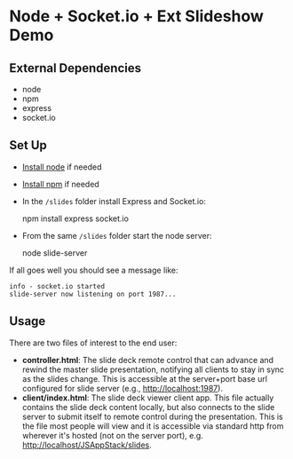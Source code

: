 # Node + Socket.io + Ext Slideshow Demo

## External Dependencies

- node
- npm
- express
- socket.io

## Set Up

- [Install node](https://github.com/joyent/node/wiki/Installation) if needed
- [Install npm](http://npmjs.org/) if needed
- In the `/slides` folder install Express and Socket.io:

	npm install express socket.io

- From the same `/slides` folder start the node server:

	node slide-server

If all goes well you should see a message like:

	info - socket.io started
	slide-server now listening on port 1987...

## Usage

There are two files of interest to the end user:

- **controller.html**: The slide deck remote control that can advance and rewind the master slide presentation, notifying all clients to stay in sync as the slides change. This is accessible at the server+port base url configured for slide server (e.g., [http://localhost:1987](http://localhost:1987)).
- **client/index.html**: The slide deck viewer client app. This file actually contains the slide deck content locally, but also connects to the slide server to submit itself to remote control during the presentation. This is the file most people will view and it is accessible via standard http from wherever it's hosted (not on the server port), e.g. [http://localhost/JSAppStack/slides](http://localhost/JSAppStack/slides).